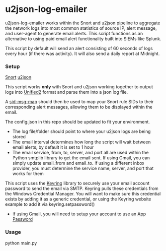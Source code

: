 # u2json-log-emailer
u2json-log-emailer works within the Snort and u2json pipeline to aggregate the network logs into most common statistics of source IP, alert message, and user-agent to generate email alerts. This script functions as an alternative to using paid email alert functionality built into SIEMs like Splunk.

This script by default will send an alert consisting of 60 seconds of logs every hour (if there was activity). It will also send a daily report at Midnight.

### Setup
[Snort](https://www.snort.org/)
[u2json](https://github.com/jasonish/py-idstools/blob/master/idstools/scripts/u2json.py)

This script works **only** with Snort and u2json working together to output logs into [Unified2](https://www.snort.org/faq/readme-unified2) format and parse them into a json log file.

A [sid-msg-map](https://github.com/jasonish/py-idstools/blob/master/idstools/scripts/gensidmsgmap.py) should then be used to map your Snort rule SIDs to their corresponding alert messages, allowing them to be displayed within the email.

The config.json in this repo should be updated to fit your environment.
- The log file/folder should point to where your u2json logs are being stored
- The email interval determines how long the script will wait between email alerts, by default it is set to 1 hour
- The email service, from, to, server, and port all are used within the Python smtplib library to get the email sent. If using Gmail, you can simply update email_from and email_to. If using a different inbox provider, you must determine the service name, server, and port that works for them

This script uses the [Keyring](https://pypi.org/project/keyring/) library to securely use your email account password to send the email via SMTP. Keyring pulls these credentials from the Windows Credential Manager. You will want to make sure this credential exists by adding it as a generic credential, or using the Keyring website example to add it via keyring.setpassword()
- If using Gmail, you will need to setup your account to use an [App Password](https://support.google.com/mail/answer/185833?hl=en)

### Usage
python main.py
